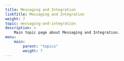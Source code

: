 ```yaml
---
title: Messaging and Integration
linkTitle: Messaging and Integration
weight: 7
topic: messaging-and-integration
description: >
    Main topic page about Messaging and Integration.
menu:
    main:
        parent: "topics"
        weight: 7
---
```

